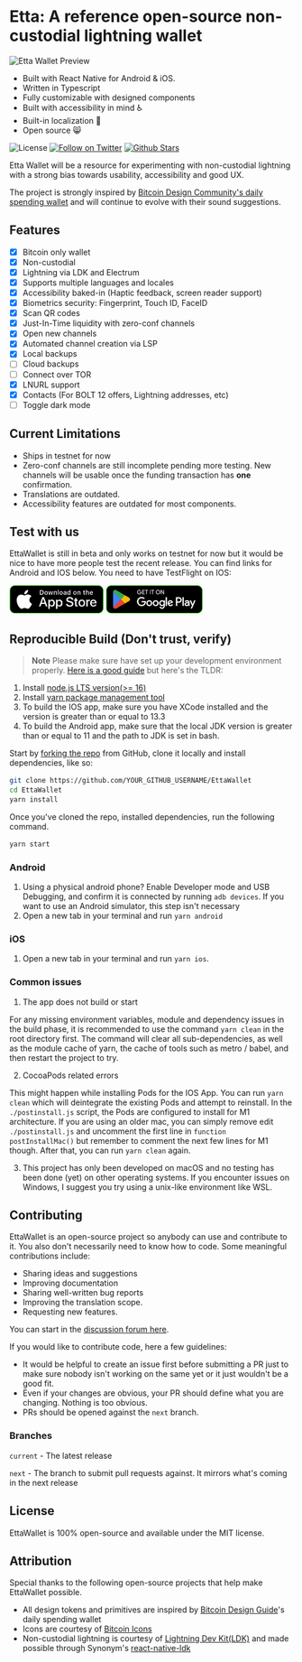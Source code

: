 # Etta: A reference open-source non-custodial lightning wallet

![Etta Wallet Preview](./etta-preview.png)

- Built with React Native for Android & iOS.
- Written in Typescript
- Fully customizable with designed components
- Built with accessibility in mind ♿️
- Built-in localization 💬
- Open source 😸

![License](https://img.shields.io/badge/license-MIT-232323.svg?style=flat-square)
[![Follow on Twitter](https://img.shields.io/twitter/follow/EttaWallet?style=flat-square&logo=twitter&logoColor=white)](https://twitter.com/EttaWallet)
[![Github Stars](https://img.shields.io/github/stars/EttaWallet/EttaWallet?t&logo=github)](https://github.com/EttaWallet/EttaWallet/stargazers)

Etta Wallet will be a resource for experimenting with non-custodial lightning with a strong bias towards usability, accessibility and good UX.

The project is strongly inspired by [Bitcoin Design Community's daily spending wallet](https://bitcoin.design/guide/daily-spending-wallet/) and will continue to evolve with their sound suggestions.

## Features

- [x] Bitcoin only wallet
- [x] Non-custodial
- [x] Lightning via LDK and Electrum
- [x] Supports multiple languages and locales
- [x] Accessibility baked-in (Haptic feedback, screen reader support)
- [x] Biometrics security: Fingerprint, Touch ID, FaceID
- [x] Scan QR codes
- [x] Just-In-Time liquidity with zero-conf channels
- [x] Open new channels
- [x] Automated channel creation via LSP
- [x] Local backups
- [ ] Cloud backups
- [ ] Connect over TOR
- [x] LNURL support
- [x] Contacts (For BOLT 12 offers, Lightning addresses, etc)
- [ ] Toggle dark mode

## Current Limitations

- Ships in testnet for now
- Zero-conf channels are still incomplete pending more testing. New channels will be usable once the funding transaction has **one** confirmation.
- Translations are outdated.
- Accessibility features are outdated for most components.

## Test with us

EttaWallet is still in beta and only works on testnet for now but it would be nice to have more people test the recent release. You can find links for Android and IOS below. You need to have TestFlight on IOS:

<a href="https://testflight.apple.com/join/vZaHZIi4"><img src="./app_store.svg" height="50" ></a>  <a href="https://play.google.com/store/apps/details?id=com.ettaln"><img src="./play.svg" height="50" ></a>

## Reproducible Build (**Don't trust, verify**)

> **Note**
Please make sure have set up your development environment properly. [Here is a good guide](https://reactnative.dev/docs/environment-setup?guide=native) but here's the TLDR:

1. Install [node.js LTS version(>= 16)](https://nodejs.org/en/)
2. Install [yarn package management tool](https://yarnpkg.com/)
3. To build the IOS app, make sure you have XCode installed and the version is greater than or equal to 13.3
4. To build the Android app, make sure that the local JDK version is greater than or equal to 11 and the path to JDK is set in bash.

Start by [forking the repo](https://github.com/EttaWallet/EttaWallet/fork) from GitHub, clone it locally and install dependencies, like so:

```bash
git clone https://github.com/YOUR_GITHUB_USERNAME/EttaWallet
cd EttaWallet
yarn install
```

Once you've cloned the repo, installed dependencies, run the following command.

```bash
yarn start
```

### Android

1. Using a physical android phone? Enable Developer mode and USB Debugging, and confirm it is connected by running `adb devices`. If you want to use an Android simulator, this step isn't necessary
2. Open a new tab in your terminal and run `yarn android`

### iOS

1. Open a new tab in your terminal and run `yarn ios`.

### Common issues

1. The app does not build or start

For any missing environment variables, module and dependency issues in the build phase, it is recommended to use the command `yarn clean` in the root directory first. The command will clear all sub-dependencies, as well as the module cache of yarn, the cache of tools such as metro / babel, and then restart the project to try.

2. CocoaPods related errors

This might happen while installing Pods for the IOS App. You can run `yarn clean` which will deintegrate the existing Pods and attempt to reinstall. In the `./postinstall.js` script, the Pods are configured to install for M1 architecture. If you are using an older mac, you can simply remove edit `./postinstall.js` and uncomment the first line in `function postInstallMac()` but remember to comment the next few lines for M1 though. After that, you can run `yarn clean` again.

3. This project has only been developed on macOS and no testing has been done (yet) on other operating systems. If you encounter issues on Windows, I suggest you try using a unix-like environment like WSL. 

## Contributing

EttaWallet is an open-source project so anybody can use and contribute to it. You also don't necessarily need to know how to code. Some meaningful contributions include:

- Sharing ideas and suggestions
- Improving documentation
- Sharing well-written bug reports
- Improving the translation scope.
- Requesting new features.

You can start in the [discussion forum here](https://github.com/orgs/EttaWallet/discussions).

If you would like to contribute code, here a few guidelines:

- It would be helpful to create an issue first before submitting a PR just to make sure nobody isn't working on the same yet or it just wouldn't be a good fit.
- Even if your changes are obvious, your PR should define what you are changing. Nothing is too obvious.
- PRs should be opened against the `next` branch.

### Branches

`current` - The latest release

`next` - The branch to submit pull requests against. It mirrors what's coming in the next release

## License

EttaWallet is 100% open-source and available under the MIT license.

## Attribution

Special thanks to the following open-source projects that help make EttaWallet possible.

- All design tokens and primitives are inspired by [Bitcoin Design Guide](https://bicoin.design/)'s daily spending wallet
- Icons are courtesy of [Bitcoin Icons](https://bitcoinicons.com)
- Non-custodial lightning is courtesy of [Lightning Dev Kit(LDK)](https://lightningdevkit.org) and made possible through Synonym's [react-native-ldk](https://github.com/synonymdev/react-native-ldk)
  